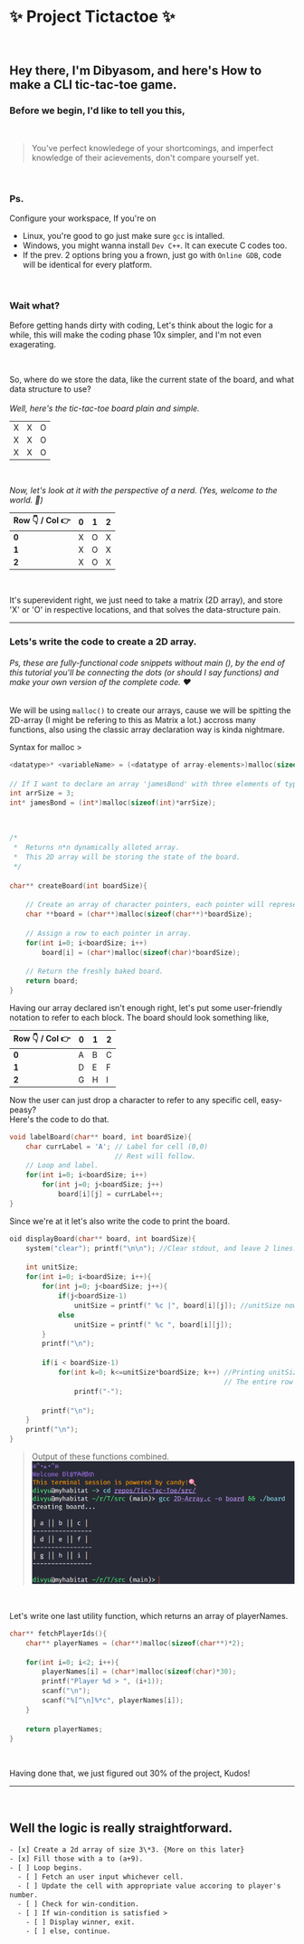 # :sparkles: Project Tictactoe :sparkles:

<br>

## Hey there, I'm Dibyasom, and here's How to make a CLI tic-tac-toe game.

### Before we begin, I'd like to tell you this,

<br>

> You've perfect knowledege of your shortcomings, and imperfect knowledge of their acievements, don't compare yourself yet.

<br>

### Ps.

Configure your workspace, If you're on<br>

- Linux, you're good to go just make sure `gcc` is intalled.
- Windows, you might wanna install `Dev C++`. It can execute C codes too.
- If the prev. 2 options bring you a frown, just go with `Online GDB`, code will be identical for every platform.

<br>

### **Wait what?**

Before getting hands dirty with coding, Let's think about the logic for a while, this will make the coding phase 10x simpler, and I'm not even exagerating.<br>

<br>
 
So, where do we store the data, like the current state of the board, and what data structure to use? <br><br>
_Well, here's the tic-tac-toe board plain and simple._

|     |     |     |
| --- | --- | --- |
| X   | X   | O   |
| X   | X   | O   |
| X   | X   | O   |

<br>

_Now, let's look at it with the perspective of a nerd. (Yes, welcome to the world. :rocket:)_

| Row 👇 / Col 👉 | 0   | 1   | 2   |
| --------------- | --- | --- | --- |
| **0**           | X   | O   | X   |
| **1**           | X   | O   | X   |
| **2**           | X   | O   | X   |

<br>

It's superevident right, we just need to take a matrix (2D array), and store 'X' or 'O' in respective locations, and that solves the data-structure pain.

<hr>

### Lets's write the code to create a 2D array.

###### Ps, these are fully-functional code snippets without main (), by the end of this tutorial you'll be connecting the dots (or should I say functions) and make your own version of the complete code. :heart:

We will be using `malloc()` to create our arrays, cause we will be spitting the 2D-array (I might be refering to this as Matrix a lot.) accross many functions, also using the classic array declaration way is kinda nightmare.

Syntax for malloc >

```C
<datatype>* <variableName> = (<datatype of array-elements>)malloc(sizeof(<datatype>)*numerOfElements);

// If I want to declare an array 'jamesBond' with three elements of type int, here's how.
int arrSize = 3;
int* jamesBond = (int*)malloc(sizeof(int)*arrSize);
```

<br>

```C
/*
 *  Returns n*n dynamically alloted array.
 *  This 2D array will be storing the state of the board.
 */

char** createBoard(int boardSize){

    // Create an array of character pointers, each pointer will represent a row.
    char **board = (char**)malloc(sizeof(char**)*boardSize);

    // Assign a row to each pointer in array.
    for(int i=0; i<boardSize; i++)
        board[i] = (char*)malloc(sizeof(char)*boardSize);

    // Return the freshly baked board.
    return board;
}
```

Having our array declared isn't enough right, let's put some user-friendly notation to refer to each block. The board should look something like,

| Row 👇 / Col 👉 | 0   | 1   | 2   |
| --------------- | --- | --- | --- |
| **0**           | A   | B   | C   |
| **1**           | D   | E   | F   |
| **2**           | G   | H   | I   |

Now the user can just drop a character to refer to any specific cell, easy-peasy?<br>Here's the code to do that.

```C
void labelBoard(char** board, int boardSize){
    char currLabel = 'A'; // Label for cell (0,0)
                          // Rest will follow.
    // Loop and label.
    for(int i=0; i<boardSize; i++)
        for(int j=0; j<boardSize; j++)
            board[i][j] = currLabel++;
}
```

Since we're at it let's also write the code to print the board.

```C
oid displayBoard(char** board, int boardSize){
    system("clear"); printf("\n\n"); //Clear stdout, and leave 2 lines.

    int unitSize;
    for(int i=0; i<boardSize; i++){
        for(int j=0; j<boardSize; j++){
            if(j<boardSize-1)
                unitSize = printf(" %c |", board[i][j]); //unitSize now holds length of string printed.
            else
                unitSize = printf(" %c ", board[i][j]);
        }
        printf("\n");

        if(i < boardSize-1)
            for(int k=0; k<=unitSize*boardSize; k++) //Printing unitSize no. of '-' makes sure
                                                     // The entire row is being covered.
                printf("-");

        printf("\n");
    }
    printf("\n");
}
```

> Output of these functions combined.
> ![Output img, reload to refresh.](./Resources/board.png)

<br>

Let's write one last utility function, which returns an array of playerNames.

```C
char** fetchPlayerIds(){
    char** playerNames = (char**)malloc(sizeof(char**)*2);

    for(int i=0; i<2; i++){
        playerNames[i] = (char*)malloc(sizeof(char)*30);
        printf("Player %d > ", (i+1));
        scanf("\n");
        scanf("%[^\n]%*c", playerNames[i]);
    }

    return playerNames;
}
```

<br>

Having done that, we just figured out 30% of the project, Kudos!

<hr>

<br>

## Well the logic is really straightforward.

```
- [x] Create a 2d array of size 3\*3. {More on this later}
- [x] Fill those with a to (a+9).
- [ ] Loop begins.
  - [ ] Fetch an user input whichever cell.
  - [ ] Update the cell with appropriate value accoring to player's number.
  - [ ] Check for win-condition.
  - [ ] If win-condition is satisfied >
    - [ ] Display winner, exit.
    - [ ] else, continue.
```
